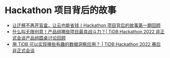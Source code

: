 # Hackathon 项目背后的故事

- [让迁移不再开盲盒，让云也能省钱丨Hackathon 项目背后的故事第一期回顾](1-hackathon-2022-story-1-cloud.md)
- [什么叫无限创意！产品组哪些项目最具战斗力？| TiDB Hackathon 2022 非正式会谈产品组圆桌讨论回顾](2-hackathon-2022-story-2.md)
- [用 TiDB 可以实现哪些有趣的数据洞察应用？ | TiDB Hackathon 2022 赛后非正式会谈](3-hackathon-2022-story-3.md)